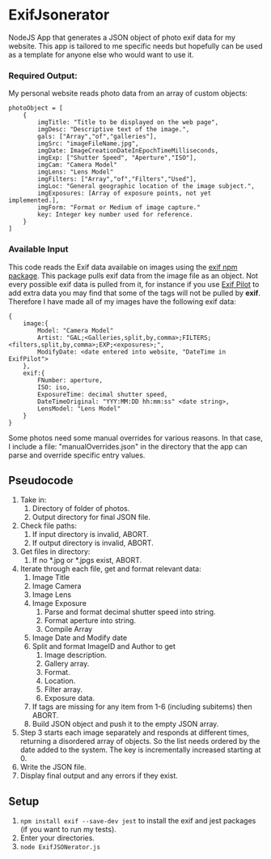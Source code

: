 # ExifJsonerator
NodeJS App that generates a JSON object of photo exif data for my website.  This app is tailored to me specific needs but hopefully can be used as a template for anyone else who would want to use it.

### Required Output:
My personal website reads photo data from an array of custom objects:

```
photoObject = [
    {
        imgTitle: "Title to be displayed on the web page",
        imgDesc: "Descriptive text of the image.",
        gals: ["Array","of","galleries"],
        imgSrc: "imageFileName.jpg",
        imgDate: ImageCreationDateInEpochTimeMilliseconds,
        imgExp: ["Shutter Speed", "Aperture","ISO"],
        imgCam: "Camera Model"
        imgLens: "Lens Model"
        imgFilters: ["Array","of","Filters","Used"],
        imgLoc: "General geographic location of the image subject.",
        imgExposures: [Array of exposure points, not yet implemented.],
        imgForm: "Format or Medium of image capture."
        key: Integer key number used for reference.  
    }
]
```
### Available Input
This code reads the Exif data available on images using the [exif npm package](https://www.npmjs.com/package/exif).  This package pulls exif data from the image file as an object.  Not every possible exif data is pulled from it, for instance if you use [Exif Pilot](https://www.colorpilot.com/exif.html) to add extra data you may find that some of the tags will not be pulled by **exif**.  Therefore I have made all of my images have the following exif data:

```
{
    image:{
        Model: "Camera Model"
        Artist: "GAL;<Galleries,split,by,comma>;FILTERS;<filters,split,by,comma>;EXP;<exposures>;",
        ModifyDate: <date entered into website, "DateTime in ExifPilot">
    },
    exif:{
        FNumber: aperture,
        ISO: iso,
        ExposureTime: decimal shutter speed,
        DateTimeOriginal: "YYY:MM:DD hh:mm:ss" <date string>,
        LensModel: "Lens Model"
    }
}
```

Some photos need some manual overrides for various reasons.  In that case, I include a file: "manualOverrides.json" in the directory that the app can parse and override specific entry values.  

## Pseudocode
1. Take in:
    1. Directory of folder of photos.
    2. Output directory for final JSON file.
2. Check file paths:
    1. If input directory is invalid, ABORT.
    2. If output directory is invalid, ABORT.
3. Get files in directory:
    1. If no *.jpg or *.jpgs exist, ABORT.
3. Iterate through each file, get and format relevant data:
    1. Image Title
    2. Image Camera
    3. Image Lens
    4. Image Exposure
        1. Parse and format decimal shutter speed into string.
        2. Format aperture into string.
        3. Compile Array
    5. Image Date and Modify date
    6. Split and format ImageID and Author to get
        1. Image description.
        2. Gallery array.
        3. Format.
        4. Location.
        5. Filter array.
        6. Exposure data.
    7. If tags are missing for any item from 1-6 (including subitems) then ABORT.
    8. Build JSON object and push it to the empty JSON array.
4. Step 3 starts each image separately and responds at different times, returning a disordered array of objects. So the list needs ordered by the date added to the system.  The key is incrementally increased starting at 0.
5. Write the JSON file. 
6. Display final output and any errors if they exist.

## Setup
1. `npm install exif --save-dev jest` to install the exif and jest packages (if you want to run my tests).
2. Enter your directories.
3. `node ExifJSONerator.js`
